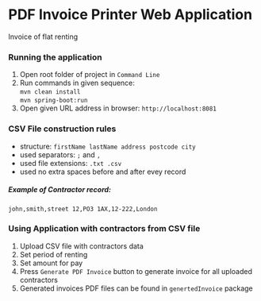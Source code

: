 # PDF Invoice Printer Web Application
Invoice of flat renting 
### Running the application
1. Open root folder of project in `Command Line`  
2. Run commands in given sequence:  
`mvn clean install`  
`mvn spring-boot:run`  
3. Open given URL address in browser: `http://localhost:8081`  
### CSV File construction rules
* structure: `firstName lastName address postcode city`
* used separators: `;` and `,`
* used file extensions: `.txt .csv` 
* used no extra spaces before and after evey record 
##### Example of Contractor record:  
`john,smith,street 12,PO3 1AX,12-222,London`
### Using Application with contractors from CSV file
1. Upload CSV file with contractors data
2. Set period of renting
3. Set amount for pay
4. Press `Generate PDF Invoice` button to generate invoice for all uploaded contractors
5. Generated invoices PDF files can be found in `genertedInvoice` package